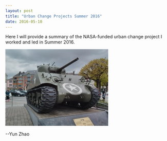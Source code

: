 ```yaml
---
layout: post
title: "Urban Change Projects Summer 2016"
date: 2016-05-10
---
```


Here I will provide a summary of the NASA-funded urban change project I worked and led in Summer 2016.


![alt tag](Tank.jpg)

--Yun Zhao

